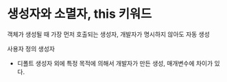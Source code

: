 # 생성자와 소멸자, this 키워드

객체가 생성될 때 가장 먼저 호출되는 생성자, 개발자가 명시하지 않아도 자동 생성

사용자 정의 생성자 
- 디폴트 생성자 외에 특정 목적에 의해서 개발자가 만든 생성, 매개변수에 차이가 있다. 

